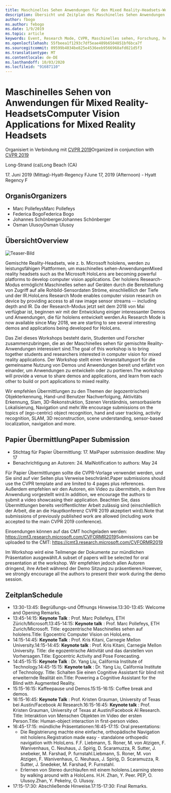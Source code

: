 ```yaml
---
title: Maschinelles Sehen Anwendungen für den Mixed Reality-Headsets-Workshop bei CVPR 2019
description: Übersicht und Zeitplan des Maschinelles Sehen Anwendungen für den Remix-Workshop für gemischte Realität, die auf der CVPR-Konferenz am 2019. Juni geliefert werden.
author: fbogo
ms.author: febogo
ms.date: 1/9/2019
ms.topic: article
keywords: Event, Research Mode, CVPR, Maschinelles sehen, Forschung, hololens
ms.openlocfilehash: 55fbeea1f1293c7df5eae489b6504851bf6bca7f
ms.sourcegitcommit: 09599b4034be825e4536eeb9566968afd021d5f3
ms.translationtype: MT
ms.contentlocale: de-DE
ms.lasthandoff: 10/03/2020
ms.locfileid: "91687110"
---
```

# <a name="computer-vision-applications-for-mixed-reality-headsets"></a><span data-ttu-id="54807-104">Maschinelles Sehen von Anwendungen für Mixed Reality-Headsets</span><span class="sxs-lookup"><span data-stu-id="54807-104">Computer Vision Applications for Mixed Reality Headsets</span></span>

<span data-ttu-id="54807-105">Organisiert in Verbindung mit [CVPR 2019](https://cvpr2019.thecvf.com/)</span><span class="sxs-lookup"><span data-stu-id="54807-105">Organized in conjunction with [CVPR 2019](https://cvpr2019.thecvf.com/)</span></span>

<span data-ttu-id="54807-106">Long-Strand (ca)</span><span class="sxs-lookup"><span data-stu-id="54807-106">Long Beach (CA)</span></span>

<span data-ttu-id="54807-107">17. Juni 2019 (Mittag)-Hyatt-Regency F</span><span class="sxs-lookup"><span data-stu-id="54807-107">June 17, 2019 (Afternoon) - Hyatt Regency F</span></span>


## <a name="organizers"></a><span data-ttu-id="54807-108">Organis</span><span class="sxs-lookup"><span data-stu-id="54807-108">Organizers</span></span>
* <span data-ttu-id="54807-109">Marc Pollefeys</span><span class="sxs-lookup"><span data-stu-id="54807-109">Marc Pollefeys</span></span>
* <span data-ttu-id="54807-110">Federica Bogo</span><span class="sxs-lookup"><span data-stu-id="54807-110">Federica Bogo</span></span>
* <span data-ttu-id="54807-111">Johannes Schönberger</span><span class="sxs-lookup"><span data-stu-id="54807-111">Johannes Schönberger</span></span>
* <span data-ttu-id="54807-112">Osman Ulusoy</span><span class="sxs-lookup"><span data-stu-id="54807-112">Osman Ulusoy</span></span>

## <a name="overview"></a><span data-ttu-id="54807-113">Übersicht</span><span class="sxs-lookup"><span data-stu-id="54807-113">Overview</span></span>

![Teaser-Bild](images/cvpr2019_teaser2.jpg)

<span data-ttu-id="54807-115">Gemischte Reality-Headsets, wie z. b. Microsoft hololens, werden zu leistungsfähigen Plattformen, um maschinelles sehen-Anwendungen</span><span class="sxs-lookup"><span data-stu-id="54807-115">Mixed reality headsets such as the Microsoft HoloLens are becoming powerful platforms to develop computer vision applications.</span></span> <span data-ttu-id="54807-116">Der hololens Research-Modus ermöglicht Maschinelles sehen auf Geräten durch die Bereitstellung von Zugriff auf alle Rohbild-Sensordaten Ströme, einschließlich der Tiefe und der IR.</span><span class="sxs-lookup"><span data-stu-id="54807-116">HoloLens Research Mode enables computer vision research on device by providing access to all raw image sensor streams -- including depth and IR.</span></span> <span data-ttu-id="54807-117">Da der Research-Modus jetzt seit dem 2018 von Mai verfügbar ist, beginnen wir mit der Entwicklung einiger interessanter Demos und Anwendungen, die für hololens entwickelt werden.</span><span class="sxs-lookup"><span data-stu-id="54807-117">As Research Mode is now available since May 2018, we are starting to see several interesting demos and applications being developed for HoloLens.</span></span> 

<span data-ttu-id="54807-118">Das Ziel dieses Workshops besteht darin, Studenten und Forscher zusammenzubringen, die an der Maschinelles sehen für gemischte Reality-Anwendungen interessiert sind.</span><span class="sxs-lookup"><span data-stu-id="54807-118">The goal of this workshop is to bring together students and researchers interested in computer vision for mixed reality applications.</span></span> <span data-ttu-id="54807-119">Der Workshop stellt einen Veranstaltungsort für die gemeinsame Nutzung von Demos und Anwendungen bereit und erfährt von einander, um Anwendungen zu entwickeln oder zu portieren.</span><span class="sxs-lookup"><span data-stu-id="54807-119">The workshop will provide a venue to share demos and applications, and learn from each other to build or port applications to mixed reality.</span></span> 

<span data-ttu-id="54807-120">Wir empfehlen Übermittlungen zu den Themen der (egozentrischen) Objekterkennung, Hand-und Benutzer Nachverfolgung, Aktivitäts Erkennung, Slam, 3D-Rekonstruktion, Szenen Verständnis, sensorbasierte Lokalisierung, Navigation und mehr.</span><span class="sxs-lookup"><span data-stu-id="54807-120">We encourage submissions on the topics of (ego-centric) object recognition, hand and user tracking, activity recognition, SLAM, 3D reconstruction, scene understanding, sensor-based localization, navigation and more.</span></span>

## <a name="paper-submission"></a><span data-ttu-id="54807-121">Papier Übermittlung</span><span class="sxs-lookup"><span data-stu-id="54807-121">Paper Submission</span></span>
* <span data-ttu-id="54807-122">Stichtag für Papier Übermittlung: 17. Mai</span><span class="sxs-lookup"><span data-stu-id="54807-122">Paper submission deadline: May 17</span></span>
* <span data-ttu-id="54807-123">Benachrichtigung an Autoren: 24. Mai</span><span class="sxs-lookup"><span data-stu-id="54807-123">Notification to authors: May 24</span></span>

<span data-ttu-id="54807-124">Für Papier Übermittlungen sollte die CVPR-Vorlage verwendet werden, und Sie sind auf vier Seiten plus Verweise beschränkt.</span><span class="sxs-lookup"><span data-stu-id="54807-124">Paper submissions should use the CVPR template and are limited to 4 pages plus references.</span></span> <span data-ttu-id="54807-125">Außerdem empfehlen wir den Autoren, ein Video zu übermitteln, in dem Ihre Anwendung vorgestellt wird.</span><span class="sxs-lookup"><span data-stu-id="54807-125">In addition, we encourage the authors to submit a video showcasing their application.</span></span>
<span data-ttu-id="54807-126">Beachten Sie, dass Übermittlungen bereits veröffentlichter Arbeit zulässig sind (einschließlich der Arbeit, die an die Hauptkonferenz CVPR 2019 akzeptiert wird).</span><span class="sxs-lookup"><span data-stu-id="54807-126">Note that submissions of previously published work are allowed (including work accepted to the main CVPR 2019 conference).</span></span> 

<span data-ttu-id="54807-127">Einsendungen können auf das CMT hochgeladen werden: https://cmt3.research.microsoft.com/CVFORMR2019</span><span class="sxs-lookup"><span data-stu-id="54807-127">Submissions can be uploaded to the CMT: https://cmt3.research.microsoft.com/CVFORMR2019</span></span>

<span data-ttu-id="54807-128">Im Workshop wird eine Teilmenge der Dokumente zur mündlichen Präsentation ausgewählt.</span><span class="sxs-lookup"><span data-stu-id="54807-128">A subset of papers will be selected for oral presentation at the workshop.</span></span> <span data-ttu-id="54807-129">Wir empfehlen jedoch allen Autoren dringend, ihre Arbeit während der Demo Sitzung zu präsentieren.</span><span class="sxs-lookup"><span data-stu-id="54807-129">However, we strongly encourage all the authors to present their work during the demo session.</span></span>


## <a name="schedule"></a><span data-ttu-id="54807-130">Zeitplan</span><span class="sxs-lookup"><span data-stu-id="54807-130">Schedule</span></span>
* <span data-ttu-id="54807-131">13:30-13:45: Begrüßungs-und Öffnungs Hinweise.</span><span class="sxs-lookup"><span data-stu-id="54807-131">13:30-13:45: Welcome and Opening Remarks.</span></span>
* <span data-ttu-id="54807-132">13:45-14:15: **Keynote Talk** : Prof. Marc Pollefeys, ETH Zürich/Microsoft.</span><span class="sxs-lookup"><span data-stu-id="54807-132">13:45-14:15: **Keynote talk** : Prof. Marc Pollefeys, ETH Zurich/Microsoft.</span></span> <span data-ttu-id="54807-133">Title: egozentrische Maschinelles sehen auf hololens.</span><span class="sxs-lookup"><span data-stu-id="54807-133">Title: Egocentric Computer Vision on HoloLens.</span></span>
* <span data-ttu-id="54807-134">14:15-14:45: **Keynote Talk** : Prof. Kris Kitani, Carnegie Mellon University.</span><span class="sxs-lookup"><span data-stu-id="54807-134">14:15-14:45: **Keynote talk** : Prof. Kris Kitani, Carnegie Mellon University.</span></span> <span data-ttu-id="54807-135">Title: die egozentrische Aktivität und das darstellen von Vorhersagen.</span><span class="sxs-lookup"><span data-stu-id="54807-135">Title: Egocentric Activity and Pose Forecasting.</span></span>
* <span data-ttu-id="54807-136">14:45-15:15: **Keynote Talk** : Dr. Yang Liu, California Institute of Technology.</span><span class="sxs-lookup"><span data-stu-id="54807-136">14:45-15:15: **Keynote talk** : Dr. Yang Liu, California Institute of Technology.</span></span> <span data-ttu-id="54807-137">Title: Schalten Sie einen Cognitive Assistant für blind mit erweiternde Realität ein.</span><span class="sxs-lookup"><span data-stu-id="54807-137">Title: Powering a Cognitive Assistant for the Blind with Augmented Reality.</span></span>
* <span data-ttu-id="54807-138">15:15-16:15: Kaffeepause und Demos.</span><span class="sxs-lookup"><span data-stu-id="54807-138">15:15-16:15: Coffee break and demos.</span></span>
* <span data-ttu-id="54807-139">16:15-16:45: **Keynote Talk** : Prof. Kristen Grauman, University of Texas bei Austin/Facebook AI Research.</span><span class="sxs-lookup"><span data-stu-id="54807-139">16:15-16:45: **Keynote talk** : Prof. Kristen Grauman, University of Texas at Austin/Facebook AI Research.</span></span> <span data-ttu-id="54807-140">Title: Interaktion von Menschen Objekten im Video der ersten Person.</span><span class="sxs-lookup"><span data-stu-id="54807-140">Title: Human-object interaction in first-person video.</span></span>
* <span data-ttu-id="54807-141">16:45-17:15: mündliche Präsentationen:</span><span class="sxs-lookup"><span data-stu-id="54807-141">16:45-17:15: Oral presentations:</span></span>
    * <span data-ttu-id="54807-142">Die Registrierung machte eine einfache, orthopädische Navigation mit hololens.</span><span class="sxs-lookup"><span data-stu-id="54807-142">Registration made easy - standalone orthopedic navigation with HoloLens.</span></span> <span data-ttu-id="54807-143">F.</span><span class="sxs-lookup"><span data-stu-id="54807-143">F.</span></span> <span data-ttu-id="54807-144">Liebmann, S. Roner, M. von Atzigen, F. Wanivenhaus, C. Neuhaus, J. Spirig, D. Scaramuzza, R. Sutter, J. snebeker, M. Farshad, P. furnstahl.</span><span class="sxs-lookup"><span data-stu-id="54807-144">Liebmann, S. Roner, M. von Atzigen, F. Wanivenhaus, C. Neuhaus, J. Spirig, D. Scaramuzza, R. Sutter, J. Snedeker, M. Farshad, P. Furnstahl.</span></span>
    * <span data-ttu-id="54807-145">Erlernen von Stereo durchlaufen mit einem hololens.</span><span class="sxs-lookup"><span data-stu-id="54807-145">Learning stereo by walking around with a HoloLens.</span></span> <span data-ttu-id="54807-146">H.</span><span class="sxs-lookup"><span data-stu-id="54807-146">H.</span></span> <span data-ttu-id="54807-147">Zhan, Y. Peer. PEP, O. Ulusoy.</span><span class="sxs-lookup"><span data-stu-id="54807-147">Zhan, Y. Pekelny, O. Ulusoy.</span></span>
* <span data-ttu-id="54807-148">17:15-17:30: Abschließende Hinweise.</span><span class="sxs-lookup"><span data-stu-id="54807-148">17:15-17:30: Final Remarks.</span></span>
